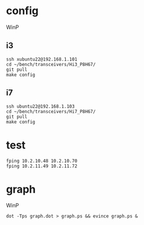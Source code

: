 # config

WinP

## i3

~~~ { .bash }
ssh xubuntu22@192.168.1.101
cd ~/bench/transceivers/Hi3_P8H67/
git pull
make config
~~~

## i7

~~~ { .bash }
ssh ubuntu22@192.168.1.103
cd ~/bench/transceivers/Hi7_P8H67/
git pull
make config
~~~

# test

~~~ { .bash }
fping 10.2.10.48 10.2.10.70
fping 10.2.11.49 10.2.11.72
~~~

# graph

WinP

~~~ { .bash }
dot -Tps graph.dot > graph.ps && evince graph.ps &
~~~
